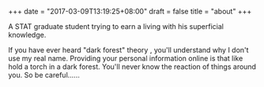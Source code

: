 +++
date = "2017-03-09T13:19:25+08:00"
draft = false
title = "about"
+++

A STAT graduate student trying to earn a living with his superficial knowledge.

If you have ever heard "dark forest" theory , you'll understand why I don't use my real name.
Providing your personal information online is that like hold a torch in a dark forest. 
You'll never know the reaction of things around you. So be careful......
